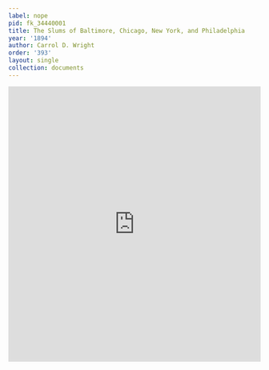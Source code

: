 ```yaml
---
label: nope
pid: fk_34440001
title: The Slums of Baltimore, Chicago, New York, and Philadelphia
year: '1894'
author: Carrol D. Wright
order: '393'
layout: single
collection: documents
---
```

<iframe src="https://northwestern.app.box.com/embed/s/4qjp5upo4uru6vg5p1zst9sbzv6351xe?sortColumn=date&view=list" width="100%" height="550" frameborder="0" allowfullscreen webkitallowfullscreen msallowfullscreen></iframe>
